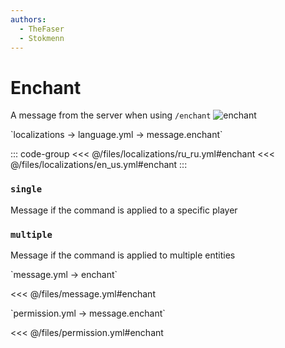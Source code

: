 ```yaml
---
authors:
  - TheFaser
  - Stokmenn
---
```


# Enchant

A message from the server when using `/enchant`
![enchant](/enchant.png)

[//]: # (localization)
<!--@include: @/parts/words.md#localization--> 
<!--@include: @/parts/words.md#path--> `localizations → language.yml → message.enchant`

<!--@include: @/parts/words.md#default--> 

::: code-group
<<< @/files/localizations/ru_ru.yml#enchant
<<< @/files/localizations/en_us.yml#enchant
:::

### `single`

Message if the command is applied to a specific player

### `multiple`

Message if the command is applied to multiple entities

[//]: # (message.yml)
<!--@include: @/parts/words.md#setting-->
<!--@include: @/parts/words.md#path--> `message.yml → enchant`

<!--@include: @/parts/words.md#default-->
<<< @/files/message.yml#enchant

<!--@include: @/parts/enable.md-->
<!--@include: @/parts/destination.md-->
<!--@include: @/parts/sound.md-->

[//]: # (permission.yml)
<!--@include: @/parts/words.md#permission-->
<!--@include: @/parts/words.md#path--> `permission.yml → message.enchant`

<!--@include: @/parts/words.md#default-->
<<< @/files/permission.yml#enchant

<!--@include: @/parts/permission/permissionTier3.md-->
<!--@include: @/parts/permission/sound.md-->

